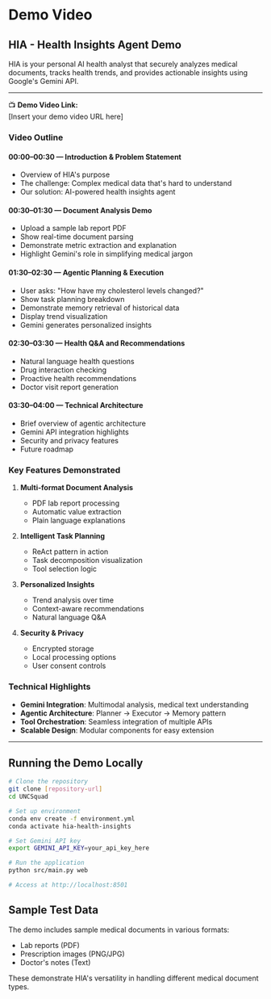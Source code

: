 # Demo Video

## HIA - Health Insights Agent Demo

HIA is your personal AI health analyst that securely analyzes medical documents, tracks health trends, and provides actionable insights using Google's Gemini API.

---

📺 **Demo Video Link:**  
[Insert your demo video URL here]

### Video Outline

#### **00:00–00:30** — Introduction & Problem Statement
- Overview of HIA's purpose
- The challenge: Complex medical data that's hard to understand
- Our solution: AI-powered health insights agent

#### **00:30–01:30** — Document Analysis Demo
- Upload a sample lab report PDF
- Show real-time document parsing
- Demonstrate metric extraction and explanation
- Highlight Gemini's role in simplifying medical jargon

#### **01:30–02:30** — Agentic Planning & Execution
- User asks: "How have my cholesterol levels changed?"
- Show task planning breakdown
- Demonstrate memory retrieval of historical data
- Display trend visualization
- Gemini generates personalized insights

#### **02:30–03:30** — Health Q&A and Recommendations
- Natural language health questions
- Drug interaction checking
- Proactive health recommendations
- Doctor visit report generation

#### **03:30–04:00** — Technical Architecture
- Brief overview of agentic architecture
- Gemini API integration highlights
- Security and privacy features
- Future roadmap

### Key Features Demonstrated

1. **Multi-format Document Analysis**
   - PDF lab report processing
   - Automatic value extraction
   - Plain language explanations

2. **Intelligent Task Planning**
   - ReAct pattern in action
   - Task decomposition visualization
   - Tool selection logic

3. **Personalized Insights**
   - Trend analysis over time
   - Context-aware recommendations
   - Natural language Q&A

4. **Security & Privacy**
   - Encrypted storage
   - Local processing options
   - User consent controls

### Technical Highlights

- **Gemini Integration**: Multimodal analysis, medical text understanding
- **Agentic Architecture**: Planner → Executor → Memory pattern
- **Tool Orchestration**: Seamless integration of multiple APIs
- **Scalable Design**: Modular components for easy extension

---

## Running the Demo Locally

```bash
# Clone the repository
git clone [repository-url]
cd UNCSquad

# Set up environment
conda env create -f environment.yml
conda activate hia-health-insights

# Set Gemini API key
export GEMINI_API_KEY=your_api_key_here

# Run the application
python src/main.py web

# Access at http://localhost:8501
```

## Sample Test Data

The demo includes sample medical documents in various formats:
- Lab reports (PDF)
- Prescription images (PNG/JPG)
- Doctor's notes (Text)

These demonstrate HIA's versatility in handling different medical document types.